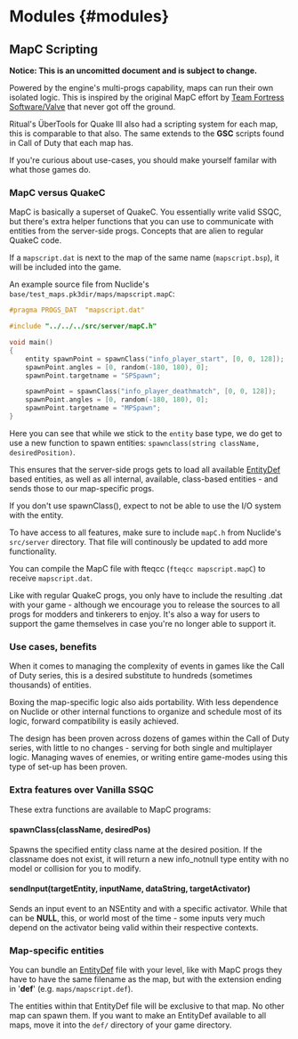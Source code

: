 # Modules {#modules}

## MapC Scripting

**Notice: This is an uncomitted document and is subject to change.**

Powered by the engine's multi-progs capability, maps can run their own isolated logic.
This is inspired by the original MapC effort by [Team Fortress Software/Valve](https://web.archive.org/web/19990221213004/http://www.teamfortress.com:80/tfii/mc2.html) that never got off the ground.

Ritual's ÜberTools for Quake III also had a scripting system for each map, this is comparable to that also. The same extends to the **GSC** scripts found in Call of Duty that each map has.

If you're curious about use-cases, you should make yourself familar with what those games do.

### MapC versus QuakeC

MapC is basically a superset of QuakeC.
You essentially write valid SSQC, but there's extra helper functions that you can use to communicate with entities from the server-side progs. Concepts that are alien to regular QuakeC code.

If a `mapscript.dat` is next to the map of the same name (`mapscript.bsp`), it will be included into the game.

An example source file from Nuclide's `base/test_maps.pk3dir/maps/mapscript.mapC`:

```cpp
#pragma PROGS_DAT  "mapscript.dat"

#include "../../../src/server/mapC.h"

void main()
{
	entity spawnPoint = spawnClass("info_player_start", [0, 0, 128]);
	spawnPoint.angles = [0, random(-180, 180), 0];
	spawnPoint.targetname = "SPSpawn";

	spawnPoint = spawnClass("info_player_deathmatch", [0, 0, 128]);
	spawnPoint.angles = [0, random(-180, 180), 0];
	spawnPoint.targetname = "MPSpawn";
}
```

Here you can see that while we stick to the `entity` base type, we do get to use a new function to spawn entities: `spawnclass(string className, desiredPosition)`.

This ensures that the server-side progs gets to load all available [EntityDef](EntityDef.md) based entities, as well as all internal, available, class-based entities - and sends those to our map-specific progs.

If you don't use spawnClass(), expect to not be able to use the I/O system with the entity.

To have access to all features, make sure to include `mapC.h` from Nuclide's `src/server` directory. That file will continously be updated to add more functionality.

You can compile the MapC file with fteqcc (`fteqcc mapscript.mapC`) to receive `mapscript.dat`.

Like with regular QuakeC progs, you only have to include the resulting .dat with your game - although we encourage you to release the sources to all progs for modders and tinkerers to enjoy. It's also a way for users to support the game themselves in case you're no longer able to support it.

### Use cases, benefits

When it comes to managing the complexity of events in games like the Call of Duty series, this is a desired substitute to hundreds (sometimes thousands) of entities.

Boxing the map-specific logic also aids portability. With less dependence on Nuclide or other internal functions to organize and schedule most of its logic, forward compatibility is easily achieved.

The design has been proven across dozens of games within the Call of Duty series, with little to no changes - serving for both single and multiplayer logic. Managing waves of enemies, or writing entire game-modes using this type of set-up has been proven.

### Extra features over Vanilla SSQC

These extra functions are available to MapC programs:

#### spawnClass(className, desiredPos)

Spawns the specified entity class name at the desired position. If the classname does not exist, it will return a new info_notnull type entity with no model or collision for you to modify.

#### sendInput(targetEntity, inputName, dataString, targetActivator)

Sends an input event to an NSEntity and with a specific activator. While that can be __NULL__, this, or world most of the time - some inputs very much depend on the activator being valid within their respective contexts.

### Map-specific entities

You can bundle an [EntityDef](EntityDef.md) file with your level, like with MapC progs they have to have the same filename as the map, but with the extension ending in '**def**' (e.g. `maps/mapscript.def`).

The entities within that EntityDef file will be exclusive to that map. No other map can spawn them. If you want to make an EntityDef available to all maps, move it into the `def/` directory of your game directory.
